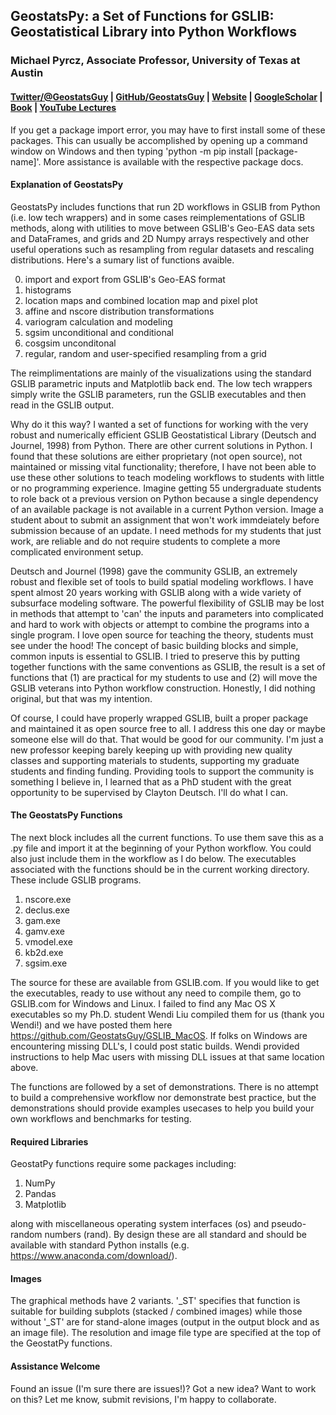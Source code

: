 
## GeostatsPy: a Set of Functions for GSLIB: Geostatistical Library into Python Workflows

### Michael Pyrcz, Associate Professor, University of Texas at Austin 

#### [Twitter/@GeostatsGuy](https://twitter.com/geostatsguy) | [GitHub/GeostatsGuy](https://github.com/GeostatsGuy) | [Website](http://michaelpyrcz.com) | [GoogleScholar](https://scholar.google.com/citations?user=QVZ20eQAAAAJ&hl=en&oi=ao) | [Book](https://www.amazon.com/Geostatistical-Reservoir-Modeling-Michael-Pyrcz/dp/0199731446) | [YouTube Lectures](https://www.youtube.com/channel/UCLqEr-xV-ceHdXXXrTId5ig)

If you get a package import error, you may have to first install some of these packages. This can usually be accomplished by opening up a command window on Windows and then typing 'python -m pip install [package-name]'. More assistance is available with the respective package docs.  

#### Explanation of GeostatsPy

GeostatsPy includes functions that run 2D workflows in GSLIB from Python (i.e. low tech wrappers) and in some cases reimplementations of GSLIB methods, along with utilities to move between GSLIB's Geo-EAS data sets and DataFrames, and grids and 2D Numpy arrays respectively and other useful operations such as resampling from regular datasets and rescaling distributions.  Here's a sumary list of functions avaible.

0. import and export from GSLIB's Geo-EAS format
1. histograms
2. location maps and combined location map and pixel plot
3. affine and nscore distribution transformations
4. variogram calculation and modeling
5. sgsim unconditional and conditional
6. cosgsim unconditonal
7. regular, random and user-specified resampling from a grid 

The reimplimentations are mainly of the visualizations using the standard GSLIB parametric inputs and Matplotlib back end. The low tech wrappers simply write the GSLIB parameters, run the GSLIB executables and then read in the GSLIB output. 

Why do it this way? I wanted a set of functions for working with the very robust and numerically efficient GSLIB Geostatistical Library (Deutsch and Journel, 1998) from Python.  There are other current solutions in Python.  I found that these solutions are either proprietary (not open source), not maintained or missing vital functionality; therefore, I have not been able to use these other solutions to teach modeling workflows to students with little or no programming experience.  Imagine getting 55 undergraduate students to role back ot a previous version on Python because a single dependency of an available package is not available in a current Python version.  Image a student about to submit an assignment that won't work immdeiately before submission because of an update. I need methods for my students that just work, are reliable and do not require students to complete a more complicated environment setup.

Deutsch and Journel (1998) gave the community GSLIB, an extremely robust and flexible set of tools to build spatial modeling workflows.  I have spent almost 20 years working with GSLIB along with a wide variety of subsurface modeling software. The powerful flexibility of GSLIB may be lost in methods that attempt to 'can' the inputs and parameters into complicated and hard to work with objects or attempt to combine the programs into a single program.  I love open source for teaching the theory, students must see under the hood!  The concept of basic building blocks and simple, common inputs is essential to GSLIB.  I tried to preserve this by putting together functions with the same conventions as GSLIB, the result is a set of functions that (1) are practical for my students to use and (2) will move the GSLIB veterans into Python workflow construction. Honestly, I did nothing original, but that was my intention.  

Of course, I could have properly wrapped GSLIB, built a proper package and maintained it as open source free to all.    I address this one day or maybe someone else will do that. That would be good for our community.  I'm just a new professor keeping barely keeping up with providing new quality classes and supporting materials to students, supporting my graduate students and finding funding.  Providing tools to support the community is something I believe in, I learned that as a PhD student with the great opportunity to be supervised by Clayton Deutsch.  I'll do what I can.

#### The GeostatsPy Functions

The next block includes all the current functions.  To use them save this as a .py file and import it at the beginning of your Python workflow. You could also just include them in the workflow as I do below.  The executables associated with the functions should be in the current working directory.  These include GSLIB programs.

1. nscore.exe
2. declus.exe
3. gam.exe
4. gamv.exe
5. vmodel.exe
6. kb2d.exe
7. sgsim.exe

The source for these are available from GSLIB.com.  If you would like to get the executables, ready to use without any need to compile them, go to GSLIB.com for Windows and Linux.  I failed to find any Mac OS X executables so my Ph.D. student Wendi Liu compiled them for us (thank you Wendi!) and we have posted them here https://github.com/GeostatsGuy/GSLIB_MacOS.  If folks on Windows are encountering missing DLL's, I could post static builds.  Wendi provided instructions to help Mac users with missing DLL issues at that same location above.

The functions are followed by a set of demonstrations.  There is no attempt to build a comprehensive workflow nor demonstrate best practice, but the demonstrations should provide examples usecases to help you build your own workflows and benchmarks for testing.

#### Required Libraries

GeostatPy functions require some packages including:

1. NumPy
2. Pandas
3. Matplotlib

along with miscellaneous operating system interfaces (os) and pseudo-random numbers (rand).  By design these are all standard and should be available with standard Python installs (e.g. https://www.anaconda.com/download/).

#### Images 

The graphical methods have 2 variants.  '_ST' specifies that function is suitable for building subplots (stacked / combined images) while those without '_ST' are for stand-alone images (output in the output block and as an image file). The resolution and image file type are specified at the top of the GeostatPy functions.   

#### Assistance Welcome

Found an issue (I'm sure there are issues!)? Got a new idea? Want to work on this? Let me know, submit revisions, I'm happy to collaborate.
